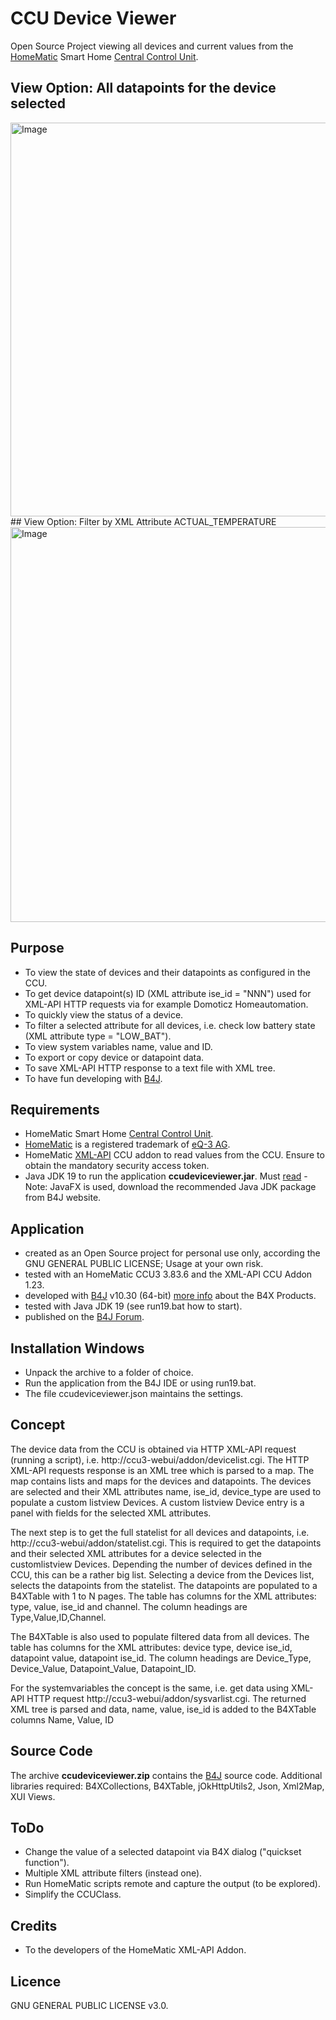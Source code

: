 # CCU Device Viewer
Open Source Project viewing all devices and current values from the [HomeMatic](https://www.homematic.com) Smart Home [Central Control Unit](https://www.eq-3.com/products/homematic/detail/smart-home-central-control-unit-ccu3.html).
## View Option: All datapoints for the device selected
<img width="802" height="630" alt="Image" src="https://github.com/user-attachments/assets/41a6ed7c-5234-41d0-93fc-ba1eaa45876d" />
## View Option: Filter by XML Attribute ACTUAL_TEMPERATURE
<img width="803" height="632" alt="Image" src="https://github.com/user-attachments/assets/952d795c-385c-441a-a501-882428c60915" />

## Purpose
* To view the state of devices and their datapoints as configured in the CCU.
* To get device datapoint(s) ID (XML attribute ise_id = "NNN") used for XML-API HTTP requests via for example Domoticz Homeautomation.
* To quickly view the status of a device.
* To filter a selected attribute for all devices, i.e. check low battery state (XML attribute type = "LOW_BAT").
* To view system variables name, value and ID.
* To export or copy device or datapoint data.
* To save XML-API HTTP response to a text file with XML tree.
* To have fun developing with [B4J](https://www.b4x.com/b4j.html).

## Requirements
* HomeMatic Smart Home [Central Control Unit](https://www.eq-3.com/products/homematic/detail/smart-home-central-control-unit-ccu3.html).
* [HomeMatic](https://www.homematic.com) is a registered trademark of [eQ-3 AG](https://www.eq-3.com/start.html).
* HomeMatic [XML-API](http://github.com/homematic-community/XML-API) CCU addon to read values from the CCU. Ensure to obtain the mandatory security access token.
* Java JDK 19 to run the application **ccudeviceviewer.jar**. Must [read](https://www.b4x.com/b4j.html) - Note: JavaFX is used, download the recommended Java JDK package from B4J website.

## Application
* created as an Open Source project for personal use only, according the GNU GENERAL PUBLIC LICENSE; Usage at your own risk.
* tested with an HomeMatic CCU3 3.83.6 and the XML-API CCU Addon 1.23.
* developed with [B4J](https://www.b4x.com/b4j.html) v10.30 (64-bit) [more info](https://www.b4x.com) about the B4X Products.
* tested with Java JDK 19 (see run19.bat how to start).
* published on the [B4J Forum](https://www.b4x.com/android/forum/threads/homematic-smart-home-ccu-device-viewer.128070/).

## Installation Windows
- Unpack the archive to a folder of choice.
- Run the application from the B4J IDE or using run19.bat.
- The file ccudeviceviewer.json maintains the settings.

## Concept
The device data from the CCU is obtained via HTTP XML-API request (running a script), i.e. http://ccu3-webui/addon/devicelist.cgi.
The HTTP XML-API requests response is an XML tree which is parsed to a map. The map contains lists and maps for the devices and datapoints.
The devices are selected and their XML attributes name, ise_id, device_type are used to populate a custom listview Devices.
A custom listview Device entry is a panel with fields for the selected XML attributes.

The next step is to get the full statelist for all devices and datapoints, i.e. http://ccu3-webui/addon/statelist.cgi.
This is required to get the datapoints and their selected XML attributes for a device selected in the customlistview Devices.
Depending the number of devices defined in the CCU, this can be a rather big list.
Selecting a device from the Devices list, selects the datapoints from the statelist.
The datapoints are populated to a B4XTable with 1 to N pages.
The table has columns for the XML attributes: type, value, ise_id and channel.
The column headings are Type,Value,ID,Channel.

The B4XTable is also used to populate filtered data from all devices.
The table has columns for the XML attributes: device type, device ise_id, datapoint value, datapoint ise_id.
The column headings are Device_Type, Device_Value, Datapoint_Value, Datapoint_ID.

For the systemvariables the concept is the same, i.e. get data using XML-API HTTP request http://ccu3-webui/addon/sysvarlist.cgi.
The returned XML tree is parsed and data, name, value, ise_id is added to the B4XTable columns Name, Value, ID

## Source Code
The archive **ccudeviceviewer.zip** contains the [B4J](https://www.b4x.com/b4j.html) source code.
Additional libraries required: B4XCollections, B4XTable, jOkHttpUtils2, Json, Xml2Map, XUI Views.

## ToDo
* Change the value of a selected datapoint via B4X dialog ("quickset function").
* Multiple XML attribute filters (instead one).
* Run HomeMatic scripts remote and capture the output (to be explored).
* Simplify the CCUClass.

## Credits
* To the developers of the HomeMatic XML-API Addon.

## Licence
GNU GENERAL PUBLIC LICENSE v3.0.

